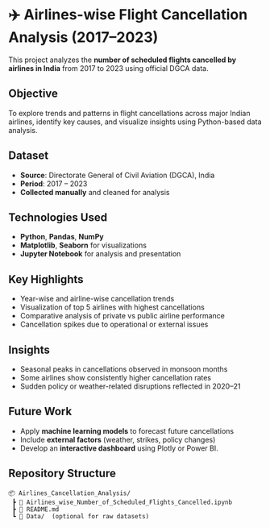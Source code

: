 # ✈️ Airlines-wise Flight Cancellation Analysis (2017–2023)

This project analyzes the **number of scheduled flights cancelled by airlines in India** from 2017 to 2023 using official DGCA data.

## Objective

To explore trends and patterns in flight cancellations across major Indian airlines, identify key causes, and visualize insights using Python-based data analysis.

## Dataset

- **Source**: Directorate General of Civil Aviation (DGCA), India  
- **Period**: 2017 – 2023  
- **Collected manually** and cleaned for analysis

## Technologies Used

- **Python**, **Pandas**, **NumPy**
- **Matplotlib**, **Seaborn** for visualizations
- **Jupyter Notebook** for analysis and presentation

## Key Highlights

- Year-wise and airline-wise cancellation trends
- Visualization of top 5 airlines with highest cancellations
- Comparative analysis of private vs public airline performance
- Cancellation spikes due to operational or external issues

## Insights

- Seasonal peaks in cancellations observed in monsoon months
- Some airlines show consistently higher cancellation rates
- Sudden policy or weather-related disruptions reflected in 2020–21

## Future Work

- Apply **machine learning models** to forecast future cancellations  
- Include **external factors** (weather, strikes, policy changes)  
- Develop an **interactive dashboard** using Plotly or Power BI.

## Repository Structure

```
📦 Airlines_Cancellation_Analysis/
 ┣ 📄 Airlines_wise_Number_of_Scheduled_Flights_Cancelled.ipynb
 ┣ 📄 README.md
 ┗ 📁 Data/  (optional for raw datasets)
```
